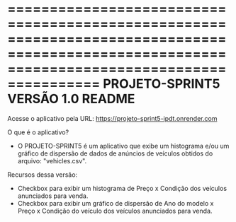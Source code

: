 =============================================================================================================================================
PROJETO-SPRINT5 
VERSÃO 1.0 README
=============================================================================================================================================

Acesse o aplicativo pela URL: https://projeto-sprint5-ipdt.onrender.com

O que é o aplicativo?
- O PROJETO-SPRINT5 é um aplicativo que exibe um histograma e/ou um gráfico de dispersão de dados de anúncios de veículos obtidos do arquivo:
"vehicles.csv".

Recursos dessa versão:
- Checkbox para exibir um histograma de Preço x Condição dos veículos anunciados para venda.
- Checkbox para exibir um gráfico de dispersão de Ano do modelo x Preço x Condição do veículo dos veículos anunciados para venda.
